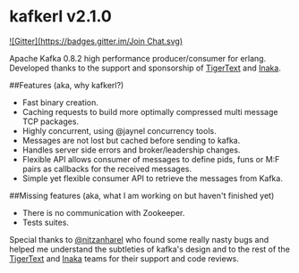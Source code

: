kafkerl v2.1.0
==============
[![Gitter](https://badges.gitter.im/Join Chat.svg)](https://gitter.im/HernanRivasAcosta/kafkerl?utm_source=badge&utm_medium=badge&utm_campaign=pr-badge&utm_content=badge)

Apache Kafka 0.8.2 high performance producer/consumer for erlang.
Developed thanks to the support and sponsorship of [TigerText](http://www.tigertext.com/) and [Inaka](https://github.com/inaka/).

##Features (aka, why kafkerl?)
 - Fast binary creation.
 - Caching requests to build more optimally compressed multi message TCP packages.
 - Highly concurrent, using @jaynel concurrency tools.
 - Messages are not lost but cached before sending to kafka.
 - Handles server side errors and broker/leadership changes.
 - Flexible API allows consumer of messages to define pids, funs or M:F pairs as callbacks for the received messages.
 - Simple yet flexible consumer API to retrieve the messages from Kafka.

##Missing features (aka, what I am working on but haven't finished yet)
 - There is no communication with Zookeeper.
 - Tests suites.



Special thanks to [@nitzanharel](https://github.com/nitzanharel) who found some really nasty bugs and helped me understand the subtleties of kafka's design and to the rest of the [TigerText](http://www.tigertext.com/) and [Inaka](https://github.com/inaka/) teams for their support and code reviews.
